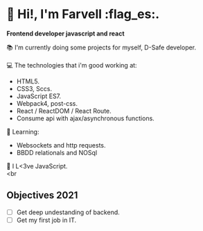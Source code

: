 # 👋 Hi!, I'm Farvell :flag_es:.

**Frontend developer javascript and react** <br>

 📚 I'm currently doing some projects for myself, D-Safe developer.<br><br>
 💻 The technologies that i'm good working at:
 
  - HTML5.
  - CSS3, Sccs.
  - JavaScript ES7.
  - Webpack4, post-css.
  - React / ReactDOM / React Route.
  - Consume api with ajax/asynchronous functions.
  
  
  💪 Learning:
  
  - Websockets and http requests.
  - BBDD relationals and NOSql
  
  
💛 I L<3ve JavaScript.<br><br
 
 ## Objectives 2021
- [ ] Get deep undestanding of backend.
- [ ] Get my first job in IT.
